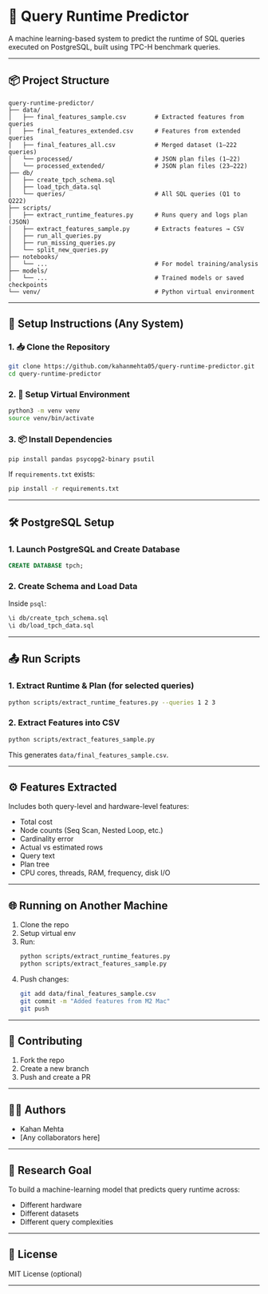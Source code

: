 
# 🚀 Query Runtime Predictor

A machine learning-based system to predict the runtime of SQL queries executed on PostgreSQL, built using TPC-H benchmark queries.

---

## 📦 Project Structure

```
query-runtime-predictor/
├── data/
│   ├── final_features_sample.csv        # Extracted features from queries
│   ├── final_features_extended.csv      # Features from extended queries
│   ├── final_features_all.csv           # Merged dataset (1–222 queries)
│   └── processed/                       # JSON plan files (1–22)
│   └── processed_extended/              # JSON plan files (23–222)
├── db/
│   ├── create_tpch_schema.sql
│   ├── load_tpch_data.sql
│   └── queries/                         # All SQL queries (Q1 to Q222)
├── scripts/
│   ├── extract_runtime_features.py      # Runs query and logs plan (JSON)
│   ├── extract_features_sample.py       # Extracts features → CSV
│   ├── run_all_queries.py
│   ├── run_missing_queries.py
│   └── split_new_queries.py
├── notebooks/
│   └── ...                              # For model training/analysis
├── models/
│   └── ...                              # Trained models or saved checkpoints
└── venv/                                # Python virtual environment
```

---

## 🔧 Setup Instructions (Any System)

### 1. 📥 Clone the Repository
```bash
git clone https://github.com/kahanmehta05/query-runtime-predictor.git
cd query-runtime-predictor
```

### 2. 🐍 Setup Virtual Environment
```bash
python3 -m venv venv
source venv/bin/activate
```

### 3. 📦 Install Dependencies
```bash
pip install pandas psycopg2-binary psutil
```

If `requirements.txt` exists:
```bash
pip install -r requirements.txt
```

---

## 🛠 PostgreSQL Setup

### 1. Launch PostgreSQL and Create Database
```sql
CREATE DATABASE tpch;
```

### 2. Create Schema and Load Data
Inside `psql`:
```bash
\i db/create_tpch_schema.sql
\i db/load_tpch_data.sql
```

---

## 📤 Run Scripts

### 1. Extract Runtime & Plan (for selected queries)
```bash
python scripts/extract_runtime_features.py --queries 1 2 3
```

### 2. Extract Features into CSV
```bash
python scripts/extract_features_sample.py
```

This generates `data/final_features_sample.csv`.

---

## ⚙️ Features Extracted

Includes both query-level and hardware-level features:
- Total cost
- Node counts (Seq Scan, Nested Loop, etc.)
- Cardinality error
- Actual vs estimated rows
- Query text
- Plan tree
- CPU cores, threads, RAM, frequency, disk I/O

---

## 🌐 Running on Another Machine

1. Clone the repo
2. Setup virtual env
3. Run:
   ```bash
   python scripts/extract_runtime_features.py
   python scripts/extract_features_sample.py
   ```
4. Push changes:
   ```bash
   git add data/final_features_sample.csv
   git commit -m "Added features from M2 Mac"
   git push
   ```

---

## 🤝 Contributing
1. Fork the repo
2. Create a new branch
3. Push and create a PR

---

## 👨‍🔬 Authors
- Kahan Mehta
- [Any collaborators here]

---

## 🧠 Research Goal
To build a machine-learning model that predicts query runtime across:
- Different hardware
- Different datasets
- Different query complexities

---

## 📄 License
MIT License (optional)

---
